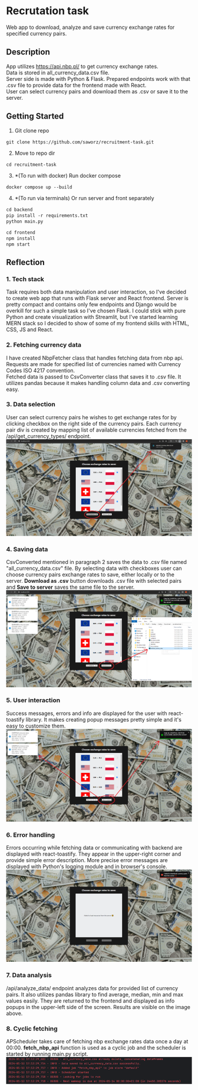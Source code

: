 # Recrutation task

Web app to download, analyze and save currency exchange rates for specified currency pairs. <br/>


## Description

App utilizes https://api.nbp.pl/ to get currency exchange rates.<br/>
Data is stored in all_currency_data.csv file.<br/>
Server side is made with Python & Flask. Prepared endpoints work with that .csv file to provide 
data for the frontend made with React.<br/>
User can select currency pairs and download them as .csv or save it to the server.

## Getting Started

1. Git clone repo
```
git clone https://github.com/saworz/recruitment-task.git
```
2. Move to repo dir
```
cd recruitment-task
```
3. *(To run with docker) Run docker compose
```
docker compose up --build
```
4. *(To run via terminals) Or run server and front separately
```
cd backend
pip install -r requirements.txt
python main.py
```
```
cd frontend
npm install
npm start
```

## Reflection

### 1. Tech stack
Task requires both data manipulation and user interaction, so I've decided to
create web app that runs with Flask server and React frontend.
Server is pretty compact and contains only few endpoints and Django would be overkill for such
a simple task so I've chosen Flask.
I could stick with pure Python and create visualization with Streamlit, but I've started learning
MERN stack so I decided to show of some of my frontend skills with HTML, CSS, JS and React.

### 2. Fetching currency data
I have created NbpFetcher class that handles fetching data from nbp api. Requests are made for
specified list of currencies named with Currency Codes ISO 4217 convention.<br/>
Fetched data is passed to CsvConverter class that saves it to .csv file. It utilizes pandas
because it makes handling column data and .csv converting easy.

### 3. Data selection
User can select currency pairs he wishes to get exchange rates for by clicking checkbox on the right
side of the currency pairs. Each currency pair div is created by mapping list of 
available currencies fetched from the /api/get_currency_types/ endpoint.<br/>
![data-selection-image](https://github.com/saworz/images/blob/main/nbp-fetcher-1.png?raw=true)

### 4. Saving data
CsvConverted mentioned in paragraph 2 saves the data to .csv file named "all_currency_data.csv" file.
By selecting data with checkboxes user can choose currency pairs exchange rates to save, either locally
or to the server. <b>Download as .csv</b> button downloads .csv file with selected pairs and 
<b>Save to server</b> saves the same file to the server.
![data-saving-image](https://github.com/saworz/images/blob/main/nbp-fetcher-2.png?raw=true)

### 5. User interaction
Success messages, errors and info are displayed for the user with react-toastify library.
It makes creating popup messages pretty simple and it's easy to customize them.
![user-interaction-image](https://github.com/saworz/images/blob/main/nbp-fetcher-3.png?raw=true)

### 6. Error handling
Errors occurring while fetching data or communicating with backend are displayed with react-toastify.
They appear in the upper-right corner and provide simple error description. More precise error messages are displayed
with Python's logging module and in browser's console.
![error-handling-image](https://github.com/saworz/images/blob/main/nbp-fetcher-5.png?raw=true)


### 7. Data analysis
/api/analyze_data/ endpoint analyzes data for provided list of currency pairs. It also utilizes pandas library
to find average, median, min and max values easily. They are returned to the frontend and displayed
as info popups in the upper-left side of the screen. Results are visible on the image above.

### 8. Cyclic fetching
APScheduler takes care of fetching nbp exchange rates data once a day at 00:00. <b>fetch_nbp_api</b>
function is used as a cyclic job and the scheduler is started by running main.py script.
![cyclic-task-image](https://github.com/saworz/images/blob/main/nbp-fetcher-4.png?raw=true)
